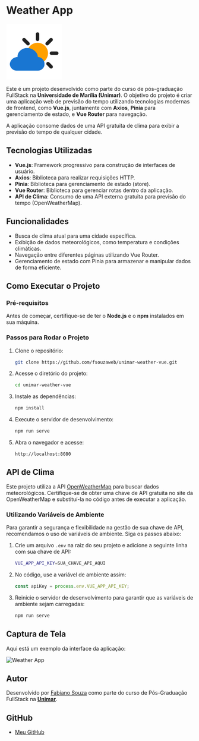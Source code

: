 # Weather App

<img src="src/assets/weather.png" alt="Weather Icon" height="150px">

Este é um projeto desenvolvido como parte do curso de pós-graduação FullStack na **Universidade de Marília (Unimar)**.
O objetivo do projeto é criar uma aplicação web de previsão do tempo utilizando tecnologias modernas de frontend, como **Vue.js**, juntamente com **Axios**, **Pinia** para gerenciamento de estado, e **Vue Router** para navegação.

A aplicação consome dados de uma API gratuita de clima para exibir a previsão do tempo de qualquer cidade.

## Tecnologias Utilizadas

- **Vue.js**: Framework progressivo para construção de interfaces de usuário.
- **Axios**: Biblioteca para realizar requisições HTTP.
- **Pinia**: Biblioteca para gerenciamento de estado (store).
- **Vue Router**: Biblioteca para gerenciar rotas dentro da aplicação.
- **API de Clima**: Consumo de uma API externa gratuita para previsão do tempo (OpenWeatherMap).

## Funcionalidades

- Busca de clima atual para uma cidade específica.
- Exibição de dados meteorológicos, como temperatura e condições climáticas.
- Navegação entre diferentes páginas utilizando Vue Router.
- Gerenciamento de estado com Pinia para armazenar e manipular dados de forma eficiente.

## Como Executar o Projeto

### Pré-requisitos

Antes de começar, certifique-se de ter o **Node.js** e o **npm** instalados em sua máquina.

### Passos para Rodar o Projeto

1. Clone o repositório:
   ```bash
   git clone https://github.com/fsouzaweb/unimar-weather-vue.git
   ```

2. Acesse o diretório do projeto:
   ```bash
   cd unimar-weather-vue
   ```

3. Instale as dependências:
   ```bash
   npm install
   ```

4. Execute o servidor de desenvolvimento:
   ```bash
   npm run serve
   ```

5. Abra o navegador e acesse:
   ```
   http://localhost:8080
   ```

## API de Clima

Este projeto utiliza a API [OpenWeatherMap](https://openweathermap.org/) para buscar dados meteorológicos. Certifique-se de obter uma chave de API gratuita no site da OpenWeatherMap e substituí-la no código antes de executar a aplicação.

### Utilizando Variáveis de Ambiente

Para garantir a segurança e flexibilidade na gestão de sua chave de API, recomendamos o uso de variáveis de ambiente.
Siga os passos abaixo:

1. Crie um arquivo `.env` na raiz do seu projeto e adicione a seguinte linha com sua chave de API:
   ```bash
   VUE_APP_API_KEY=SUA_CHAVE_API_AQUI
   ```

2. No código, use a variável de ambiente assim:
   ```javascript
   const apiKey = process.env.VUE_APP_API_KEY;
   ```

3. Reinicie o servidor de desenvolvimento para garantir que as variáveis de ambiente sejam carregadas:
   ```bash
   npm run serve

## Captura de Tela

Aqui está um exemplo da interface da aplicação:

![Weather App](src/assets/screenshot.png)

## Autor

Desenvolvido por [Fabiano Souza](https://github.com/fsouzaweb) como parte do curso de Pós-Graduação FullStack na [**Unimar**](https://oficial.unimar.br/pos/desenvolvimento-full-stack/).


## GitHub

- [Meu GitHub](https://github.com/fsouzaweb)
